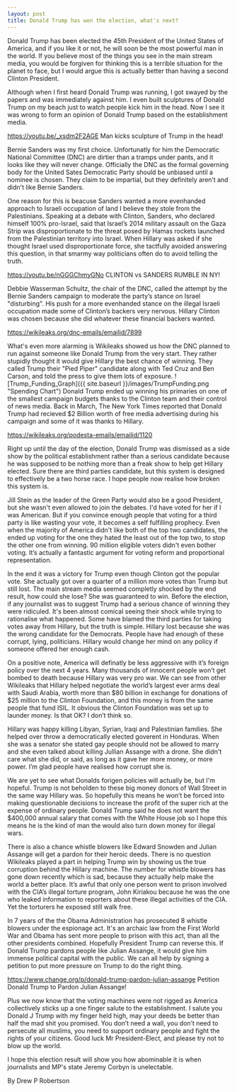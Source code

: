 ```yaml
---
layout: post
title: Donald Trump has won the election, what's next?
---
```


Donald Trump has been elected the 45th President of the United States of America, and if you like it or not, he will soon be the most powerful man in the world. If you believe most of the things you see in the main stream media, you would be forgiven for thinking this is a terrible situation for the planet to face, but I would argue this is actually better than having a second Clinton President.

Although when I first heard Donald Trump was running, I got swayed by the papers and was immediately against him. I even built sculptures of Donald Trump on my beach just to watch people kick him in the head. Now I see it was wrong to form an opinion of Donald Trump based on the establishment media. 

<https://youtu.be/_xsdm2F2AGE> Man kicks sculpture of Trump in the head!

Bernie Sanders was my first choice. Unfortunatly for him the Democratic National Committee (DNC) are dirtier than a tramps under pants, and it looks like they will never change. Officially the DNC as the formal governing body for the United Sates Democratic Party should be unbiased until a nominee is chosen. They claim to be impartial, but they definitely aren’t and didn't like Bernie Sanders.

One reason for this is beacuse Sanders wanted a more evenhanded approach to Israeli occupation of land I believe they stole from the Palestinians. Speaking at a debate with Clinton, Sanders, who declared himself 100% pro-Israel, said that Israel’s 2014 military assault on the Gaza Strip was disproportionate to the threat posed by Hamas rockets launched from the Palestinian territory into Israel. When Hillary was asked if she thought Israel used disproportionate force, she tactfully avoided answering this question, in that smarmy way politicians often do to avoid telling the truth.

<https://youtu.be/nGGGChmyGNo> CLINTON vs SANDERS RUMBLE IN NY! 

Debbie Wasserman Schultz, the chair of the DNC, called the attempt by the Bernie Sanders campaign to moderate the party’s stance on Israel "disturbing". His push for a more evenhanded stance on the illegal Israeli occupation made some of Clinton’s backers very nervous. Hillary Clinton was chosen because she did whatever these financial backers wanted.

<https://wikileaks.org/dnc-emails/emailid/7899>

What's even more alarming is Wikileaks showed us how the DNC planned to run against someone like Donald Trump from the very start. They rather stupidly thought it would give Hillary the best chance of winning. They called Trump their "Pied Piper" candidate along with Ted Cruz and Ben Carson, and told the press to give them lots of exposure.
![Trump_Funding_Graph]({{ site.baseurl }}/images/TrumpFunding.png "Spending Chart")
Donald Trump ended up winning his primaries on one of the smallest campaign budgets thanks to the Clinton team and their control of news media. Back in March, The New York Times reported that Donald Trump had recieved $2 Billion worth of free media advertising during his campaign and some of it was thanks to Hillary. 

<https://wikileaks.org/podesta-emails/emailid/1120>

Right up until the day of the election, Donald Trump was dismissed as a side show by the political establishment rather than a serious candidate because he was supposed to be nothing more than a freak show to help get Hillary elected. Sure there are third parties candidate, but this system is designed to effectively be a two horse race. I hope people now realise how broken this system is.

Jill Stein as the leader of the Green Party would also be a good President, but she wasn't even allowed to join the debates. I'd have voted for her if I was American. But if you convince enough people that voting for a third party is like wasting your vote, it becomes a self fulfilling prophecy. Even when the majority of America didn't like both of the top two candidates, the ended up voting for the one they hated the least out of the top two, to stop the other one from winning. 90 million eligible voters didn't even bother voting. It’s actually a fantastic argument for voting reform and proportional representation.

In the end it was a victory for Trump even though Clinton got the popular vote. She actually got over a quarter of a million more votes than Trump but still lost. The main stream media seemed completly shocked by the end result, how could she lose? She was guaranteed to win. Before the election, if any journalist was to suggest Trump had a serious chance of winning they were ridiculed. It's been almost comical seeing their shock while trying to rationalise what happened. Some have blamed the third parties for taking votes away from Hillary, but the truth is simple. Hillary lost because she was the wrong candidate for the Democrats. People have had enough of these corrupt, lying, politicians. Hillary would change her mind on any policy if someone offered her enough cash.

On a positive note, America will definatly be less aggressive with it’s foreign policy over the next 4 years. Many thousands of innocent people won’t get bombed to death because Hillary was very pro war. We can see from other Wikileaks that Hillary helped negotiate the world’s largest ever arms deal with Saudi Arabia, worth more than $80 billion in exchange for donations of $25 million to the Clinton Foundation, and this money is from the same people that fund ISIL. It obvious the Clinton Foundation was set up to launder money. Is that OK? I don’t think so.

Hillary was happy killing Libyan, Syrian, Iraqi and Palestinian families. She helped over throw a democratically elected goverent in Honduras. When she was a senator she stated gay people should not be allowed to marry and she even talked about killing Jullian Assange with a drone. She didn't care what she did, or said, as long as it gave her more money, or more power. I’m glad people have realised how corrupt she is.

We are yet to see what Donalds forigen policies will actually be, but I'm hopeful. Trump is not beholden to these big money donors of Wall Street in the same way Hillary was. So hopefully this means he won’t be forced into making questionable decisions to increase the profit of the super rich at the expense of ordinary people. Donald Trump said he does not want the $400,000 annual salary that comes with the White House job so I hope this means he is the kind of man the would also turn down money for illegal wars.

There is also a chance whistle blowers like Edward Snowden and Julian Assange will get a pardon for their heroic deeds. There is no question Wikileaks played a part in helping Trump win by showing us the true corruption behind the Hillary machine. The number for whistle blowers has gone down recently which is sad, because they actually help make the world a better place. It’s awful that only one person went to prison involved with the CIA’s illegal torture program, John Kiriakou because he was the one who leaked information to reporters about these illegal activities of the CIA. Yet the torturers he exposed still walk free.
 
In 7 years of the the Obama Administration has prosecuted 8 whistle blowers under the espionage act. It's an archaic law from the First World War and Obama has sent more people to prison with this act, than all the other presidents combined. Hopefully President Trump can reverse this. If Donald Trump pardons people like Julian Assange, it would give him immense political capital with the public. We can all help by signing a petition to put more pressure on Trump to do the right thing.

<https://www.change.org/p/donald-trump-pardon-julian-assange> Petition Donald Trump to Pardon Julian Assange!

Plus we now know that the voting machines were not rigged as America collectively sticks up a one finger salute to the establishment. I salute you Donald J Trump with my finger held high, may your deeds be better than half the mad shit you promised. You don’t need a wall, you don’t need to persecute all muslims, you need to support ordinary people and fight the rights of your citizens. Good luck Mr President-Elect, and please try not to blow up the world.

I hope this election result will show you how abominable it is when journalists and MP's state Jeremy Corbyn is unelectable. 

By Drew P Robertson

<div class="fb-share-button" data-href="{{site.url}}{{page.url}}" data-layout="button_count" style="position: relative; top: -8px; left: 33px;"></div> 
